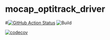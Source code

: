 # mocap_optitrack_driver

#[![GitHub Action Status](https://github.com/MOCAP4ROS2-Project/mocap_optitrack_driver/actions/workflows/main.yaml/badge.svg)](https://github.com/MOCAP4ROS2-Project/mocap_optitrack_driver)
![Build](https://github.com/MOCAP4ROS2-Project/mocap_optitrack_driver/actions/workflows/main.yaml/badge.svg)

[![codecov](https://codecov.io/gh/MOCAP4ROS2-Project/mocap_optitrack_driver/main/graph/badge.svg)](https://codecov.io/gh/MOCAP4ROS2-Project/mocap_optitrack_driver)

